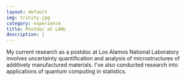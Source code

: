 ```yaml
---
layout: default
img: trinity.jpg
category: experience
title: Postdoc at LANL
description: |
---
```

My current research as a postdoc at Los Alamos National Laboratory involves uncertainty quantification and analysis of microstructures of additively manufactured materials. I've also conducted research into applications of quantum computing in statistics.